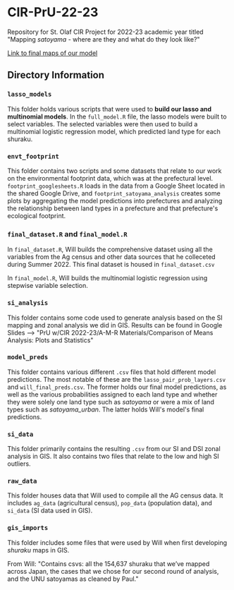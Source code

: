 # CIR-PrU-22-23

Repository for St. Olaf CIR Project for 2022-23 academic year titled "Mapping *satoyama* - where are they and what do they look like?"

[Link to final maps of our model](https://stolaf.maps.arcgis.com/apps/dashboards/9325753e4b3847618cb7aa6c374c89dd)

## Directory Information

### `lasso_models`

This folder holds various scripts that were used to **build our lasso and multinomial models**. In the `full_model.R` file, the lasso models were built to select variables. The selected variables were then used to build a multinomial logistic regression model, which predicted land type for each shuraku.


### `envt_footprint`

This folder contains two scripts and some datasets that relate to our work on the environmental footprint data, which was at the prefectural level. `footprint_googlesheets.R` loads in the data from a Google Sheet located in the shared Google Drive, and `footprint_satoyama_analysis` creates some plots by aggregating the model predictions into prefectures and analyzing the relationship between land types in a prefecture and that prefecture's ecological footprint.


### `final_dataset.R` and `final_model.R`

In `final_dataset.R`, Will builds the comprehensive dataset using all the variables from the Ag census and other data sources that he colleceted during Summer 2022. This final dataset is housed in `final_dataset.csv`

In `final_model.R`, Will builds the multinomial logistic regression using stepwise variable selection.


### `si_analysis`

This folder contains some code used to generate analysis based on the SI mapping and zonal analysis we did in GIS. Results can be found in Google Slides --> "PrU w/CIR 2022-23/A-M-R Materials/Comparison of Means Analysis: Plots and Statistics"


### `model_preds`

This folder contains various different `.csv` files that hold different model predictions. The most notable of these are the `lasso_pair_prob_layers.csv` and `will_final_preds.csv`. The former holds our final model predictions, as well as the various probabilities assigned to each land type and whether they were solely one land type such as *satoyama* or were a mix of land types such as *satoyama_urban*. The latter holds Will's model's final predictions. 


### `si_data`

This folder primarily contains the resulting `.csv` from our SI and DSI zonal analysis in GIS. It also contains two files that relate to the low and high SI outliers.

### `raw_data`

This folder houses data that Will used to compile all the AG census data. It includes `ag_data` (agricultural census), `pop_data` (population data), and `si_data` (SI data used in GIS).

### `gis_imports`

This folder includes some files that were used by Will when first developing *shuraku* maps in GIS. 

From Will: "Contains csvs: all the 154,637 shuraku that we’ve mapped across Japan, the cases that we chose for our second round of analysis, and the UNU satoyamas as cleaned by Paul."



